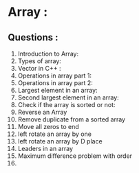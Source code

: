 # Array : 

## Questions : 

1. Introduction to Array: 
2. Types of array: 
3. Vector in C++ : 
4. Operations in array part 1: 
5. Operations in array part 2: 
6. Largest element in an array:
7. Second largest element in an array:
8. Check if the array  is sorted or not:
9. Reverse an Array
10. Remove duplicate from a sorted array
11. Move all zeros to end
12. left rotate an array by one
13. left rotate an array by D place
14. Leaders in an array
15. Maximum difference problem with order
16. 